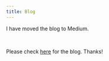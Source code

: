 ```yaml
---
title: Blog
---
```


I have moved the blog to Medium.

<br>


Please check [here](https://royanupam.medium.com/) for the blog. Thanks!
